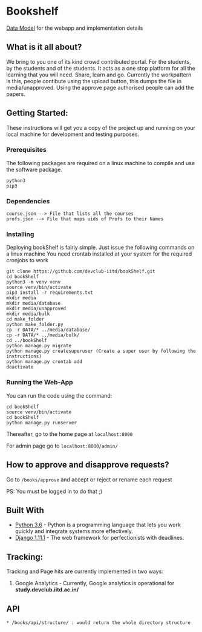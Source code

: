 # Bookshelf

[Data Model](https://gist.github.com/aman71197/b99aff417a8faeb949f8722d37d3509b) for the webapp and implementation details

## What is it all about?
We bring to you one of its kind crowd contributed portal. 
For the students, by the students and of the students. 
It acts as a one stop platform for all the learning that you will need.
Share, learn and go.
Currently the workpattern is this, people contibute using the upload button, this dumps the file in media/unapproved.
Using the approve page authorised people can add the papers.


## Getting Started: 
These instructions will get you a copy of the project up and running on your local machine for development and testing purposes.

### Prerequisites

The following packages are required on a linux machine to compile and use the software package.

```
python3
pip3
```

### Dependencies
```
course.json --> File that lists all the courses
profs.json --> File that maps uids of Profs to their Names
```

### Installing

Deploying bookShelf is fairly simple. Just issue the following commands on a linux machine
You need crontab installed at your system for the required cronjobs to work

```
git clone https://github.com/devclub-iitd/bookShelf.git
cd bookShelf
python3 -m venv venv
source venv/bin/activate
pip3 install -r requirements.txt
mkdir media
mkdir media/database
mkdir media/unapproved
mkdir media/bulk
cd make_folder
python make_folder.py
cp -r DATA/* ../media/database/
cp -r DATA/* ../media/bulk/
cd ../bookShelf
python manage.py migrate
python manage.py createsuperuser (Create a super user by following the instructions)
python manage.py crontab add
deactivate
```
### Running the Web-App


You can run the code using the command:

```
cd bookShelf
source venv/bin/activate
cd bookShelf
python manage.py runserver
``` 

Thereafter, go to the home page at `localhost:8000`

For admin page go to `localhost:8000/admin/`


## How to approve and disapprove requests?
Go to ``/books/approve`` and accept or reject or rename each request

PS: You must be logged in to do that ;) 

## Built With

* [Python 3.6](http://www.python.org/) - Python is a programming language that lets you work quickly and integrate systems more effectively.
* [Django 1.11.1](https://www.djangoproject.com/) - The web framework for perfectionists with deadlines.


## Tracking: 

Tracking and Page hits are currently implemented in two ways:

1. Google Analytics - Currently, Google analytics is operational for **study.devclub.iitd.ac.in/**


## API

```
* /books/api/structure/ : would return the whole directory structure
```



						
